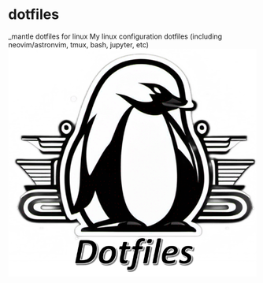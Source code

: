 # dotfiles
_mantle dotfiles for linux
My linux configuration dotfiles (including neovim/astronvim, tmux, bash, jupyter, etc)
![logo](./assets/logo.png)
